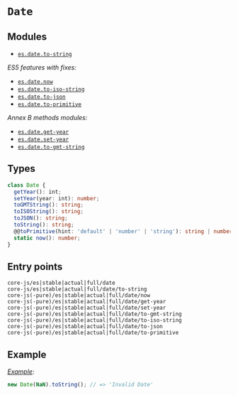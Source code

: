 # `Date`

## Modules

- [`es.date.to-string`](https://github.com/zloirock/core-js/blob/master/packages/core-js/modules/es.date.to-string.js)

_ES5 features with fixes:_

- [`es.date.now`](https://github.com/zloirock/core-js/blob/master/packages/core-js/modules/es.date.now.js)
- [`es.date.to-iso-string`](https://github.com/zloirock/core-js/blob/master/packages/core-js/modules/es.date.to-iso-string.js)
- [`es.date.to-json`](https://github.com/zloirock/core-js/blob/master/packages/core-js/modules/es.date.to-json.js)
- [`es.date.to-primitive`](https://github.com/zloirock/core-js/blob/master/packages/core-js/modules/es.date.to-primitive.js)

_Annex B methods modules:_

- [`es.date.get-year`](https://github.com/zloirock/core-js/blob/master/packages/core-js/modules/es.date.get-year.js)
- [`es.date.set-year`](https://github.com/zloirock/core-js/blob/master/packages/core-js/modules/es.date.set-year.js)
- [`es.date.to-gmt-string`](https://github.com/zloirock/core-js/blob/master/packages/core-js/modules/es.date.to-gmt-string.js)

## Types

```ts
class Date {
  getYear(): int;
  setYear(year: int): number;
  toGMTString(): string;
  toISOString(): string;
  toJSON(): string;
  toString(): string;
  @@toPrimitive(hint: 'default' | 'number' | 'string'): string | number;
  static now(): number;
}
```

## Entry points

```
core-js/es|stable|actual|full/date
core-js/es|stable|actual|full/date/to-string
core-js(-pure)/es|stable|actual|full/date/now
core-js(-pure)/es|stable|actual|full/date/get-year
core-js(-pure)/es|stable|actual|full/date/set-year
core-js(-pure)/es|stable|actual|full/date/to-gmt-string
core-js(-pure)/es|stable|actual|full/date/to-iso-string
core-js(-pure)/es|stable|actual|full/date/to-json
core-js(-pure)/es|stable|actual|full/date/to-primitive
```

## Example

[_Example_](https://goo.gl/haeHLR):

```js
new Date(NaN).toString(); // => 'Invalid Date'
```
